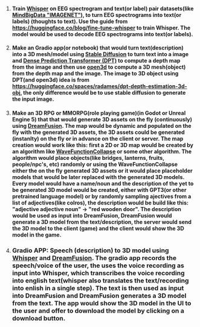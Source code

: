 1. #### Train [Whisper](https://github.com/openai/whisper) on EEG spectrogram and text(or label) pair datasets(like [MindBigData "IMAGENET"]([http://www.mindbigdata.com/](http://www.mindbigdata.com/opendb/imagenet.html))), to turn EEG spectrograms into text(or labels) (thoughts to text). Use the guide from https://huggingface.co/blog/fine-tune-whisper to train Whisper. The model would be used to decode EEG spectrograms into text(or labels).
2. #### Make an Gradio app(or notebook) that would turn text(description) into a 3D mesh/model using [Stable Diffusion](https://github.com/CompVis/stable-diffusion) to turn text into a image and [Dense Prediction Transformer (DPT)](https://huggingface.co/Intel/dpt-large) to compute a depth map from the image and then use [open3d](www.open3d.org) to compute a 3D mesh(object) from the depth map and the image. The image to 3D object using DPT(and open3d) idea is from https://huggingface.co/spaces/radames/dpt-depth-estimation-3d-obj, the only difference would be to use stable diffusion to generate the input image. 
3. #### Make an 3D RPG or MMORPG(role playing game)(in Godot or Unreal Engine 5) that that would generate 3D assets on the fly (continuously) using [DreamFusion](https://github.com/ashawkey/stable-dreamfusion). The map would be dynamic and populated on the fly with the generated 3D assets, the 3D assets could be generated (instanlty) on the fly or in advance on the client or server. The map creation would work like this: first a 2D or 3D map would be created by an algorithm like [WaveFunctionCollapse](https://github.com/mxgmn/WaveFunctionCollapse) or some other algorithm. The algorithm would place objects(like bridges, lanterns, fruits, people/npc's, etc) randomly or using the WaveFunctionCollapse either the on the fly generated 3D assets or it would place placeholder models that would be later replaced with the generated 3D models. Every model would have a name/noun and the description of the yet to be generated 3D model would be created, either with GPT3(or other pretrained language model) or by randomly sampling ajectives from a list of adjectives(like colros), the description would be build like this: "adjective adjective noun" -> "red wooden door". The description would be used as input into DreamFusion, DreamFusion would generate a 3D model from the text/description, the server would send the 3D model to the client (game) and the client would show the 3D model in the game.
4. ### Gradio APP: Speech (description) to 3D model using [Whisper](https://github.com/openai/whisper) and [DreamFusion](https://github.com/ashawkey/stable-dreamfusion). The gradio app records the speech/voice of the user, the uses the voice recording as input into Whisper, which transcribes the voice recording into english text(whisper also translates the text/recording into enlish in a single step). The text is then used as input into DreamFusion and DreamFusion generates a 3D model from the text. The app would show the 3D model in the UI to the user and offer to download the model by clicking on a download button.
